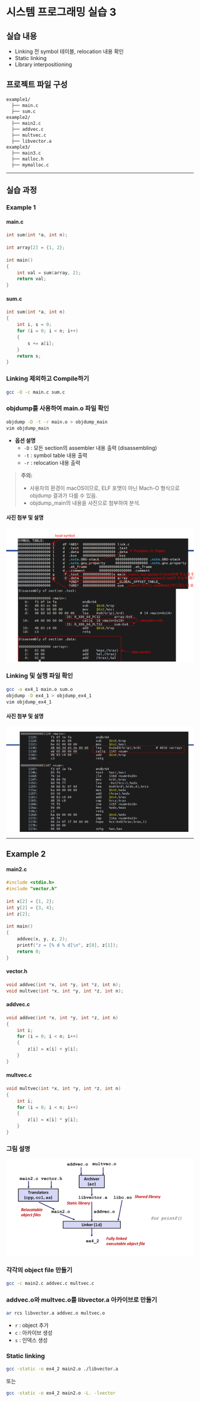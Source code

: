 
# 시스템 프로그래밍 실습 3

## 실습 내용
- Linking 전 symbol 테이블, relocation 내용 확인
- Static linking
- Library interpositioning

## 프로젝트 파일 구성
```
example1/
  ├── main.c
  ├── sum.c
example2/
  ├── main2.c
  ├── addvec.c
  ├── multvec.c
  ├── libvector.a
example3/
  ├── main3.c
  ├── malloc.h
  ├── mymalloc.c
```

---

## 실습 과정

### Example 1

#### main.c
```c
int sum(int *a, int n);

int array[2] = {1, 2};

int main()
{
    int val = sum(array, 2);
    return val;
}
```

#### sum.c
```c
int sum(int *a, int n)
{
    int i, s = 0;
    for (i = 0; i < n; i++)
    {
        s += a[i];
    }
    return s;
}
```

### Linking 제외하고 Compile하기
```sh
gcc -O -c main.c sum.c
```

### objdump를 사용하여 main.o 파일 확인
```sh
objdump -D -t -r main.o > objdump_main
vim objdump_main
```
- **옵션 설명**
  - `-D` : 모든 section의 assembler 내용 출력 (disassembling)
  - `-t` : symbol table 내용 출력
  - `-r` : relocation 내용 출력

> **주의:**
> - 사용자의 환경이 macOS이므로, ELF 포맷이 아닌 Mach-O 형식으로 objdump 결과가 다를 수 있음.
> - objdump_main의 내용을 사진으로 첨부하여 분석.

#### 사진 첨부 및 설명
![Linking 전 symbol 테이블 및 relocation 내용](https://github.com/ansunho123/System-programming/blob/main/sysprog-labs3/images/linking%20%E1%84%83%E1%85%AC%E1%84%80%E1%85%B5%E1%84%8C%E1%85%A5%E1%86%AB.jpeg)




### Linking 및 실행 파일 확인
```sh
gcc -o ex4_1 main.o sum.o
objdump -D ex4_1 > objdump_ex4_1
vim objdump_ex4_1
```

#### 사진 첨부 및 설명

![Linking 후](https://github.com/ansunho123/System-programming/blob/main/sysprog-labs3/images/linking%20%E1%84%83%E1%85%AC%E1%86%AB%20%E1%84%92%E1%85%AE.jpeg)


---

## Example 2

#### main2.c
```c
#include <stdio.h>
#include "vector.h"

int x[2] = {1, 2};
int y[2] = {3, 4};
int z[2];

int main()
{
    addvec(x, y, z, 2);
    printf("z = [% d % d]\n", z[0], z[1]);
    return 0;
}
```

#### vector.h
```c
void addvec(int *x, int *y, int *z, int n);
void multvec(int *x, int *y, int *z, int n);
```

#### addvec.c
```c
void addvec(int *x, int *y, int *z, int n)
{
    int i;
    for (i = 0; i < n; i++)
    {
        z[i] = x[i] + y[i];
    }
}
```

#### multvec.c
```c
void multvec(int *x, int *y, int *z, int n)
{
    int i;
    for (i = 0; i < n; i++)
    {
        z[i] = x[i] * y[i];
    }
}
```

### 그림 설명
![static linking](https://github.com/ansunho123/System-programming/blob/main/sysprog-labs3/images/Static%20linking.jpeg)

### 각각의 object file 만들기
```sh
gcc -c main2.c addvec.c multvec.c
```

### addvec.o와 multvec.o를 libvector.a 아카이브로 만들기
```sh
ar rcs libvector.a addvec.o multvec.o
```
- `r` : object 추가
- `c` : 아카이브 생성
- `s` : 인덱스 생성

### Static linking
```sh
gcc -static -o ex4_2 main2.o ./libvector.a
```
또는
```sh
gcc -static -o ex4_2 main2.o -L. -lvector
```

